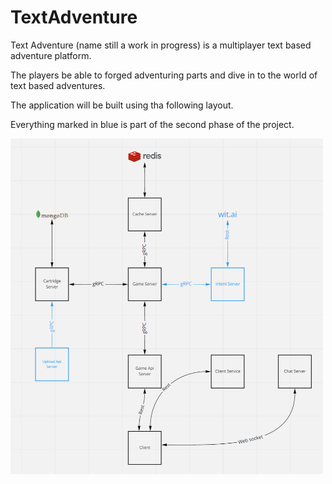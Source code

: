 # TextAdventure

Text Adventure (name still a work in progress) is a multiplayer text based adventure platform.

The players be able to forged adventuring parts and dive in to the world of text based adventures.

The application will be built using tha following layout.

Everything marked in blue is part of the second phase of the project.

<img src="serverlayout.png" style="float: left; margin-right: 10px; width:500px;" />
